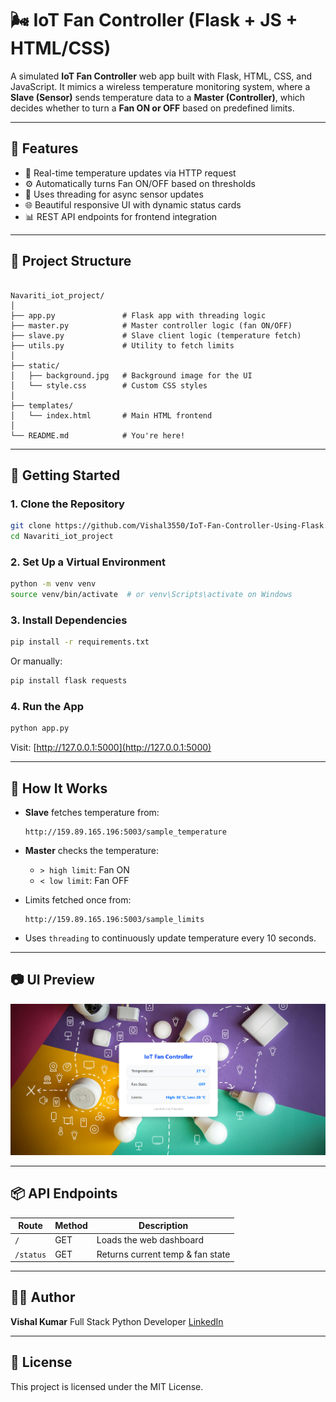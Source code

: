 # 🌬️ IoT Fan Controller (Flask + JS + HTML/CSS)

A simulated **IoT Fan Controller** web app built with Flask, HTML, CSS, and JavaScript. It mimics a wireless temperature monitoring system, where a **Slave (Sensor)** sends temperature data to a **Master (Controller)**, which decides whether to turn a **Fan ON or OFF** based on predefined limits.

---

## 📌 Features

- 📡 Real-time temperature updates via HTTP request
- ⚙️ Automatically turns Fan ON/OFF based on thresholds
- 🧠 Uses threading for async sensor updates
- 🌐 Beautiful responsive UI with dynamic status cards
- 📊 REST API endpoints for frontend integration

---

## 📁 Project Structure

```

Navariti_iot_project/
│
├── app.py               # Flask app with threading logic
├── master.py            # Master controller logic (fan ON/OFF)
├── slave.py             # Slave client logic (temperature fetch)
├── utils.py             # Utility to fetch limits
│
├── static/
│   ├── background.jpg   # Background image for the UI
│   └── style.css        # Custom CSS styles
│
├── templates/
│   └── index.html       # Main HTML frontend
│
└── README.md            # You're here!

````

---

## 🚀 Getting Started

### 1. Clone the Repository

```bash
git clone https://github.com/Vishal3550/IoT-Fan-Controller-Using-Flask.git
cd Navariti_iot_project
````

### 2. Set Up a Virtual Environment

```bash
python -m venv venv
source venv/bin/activate  # or venv\Scripts\activate on Windows
```

### 3. Install Dependencies

```bash
pip install -r requirements.txt
```

Or manually:

```bash
pip install flask requests
```

### 4. Run the App

```bash
python app.py
```

Visit: [http://127.0.0.1:5000](http://127.0.0.1:5000)

---

## 🔄 How It Works

* **Slave** fetches temperature from:

  ```
  http://159.89.165.196:5003/sample_temperature
  ```
* **Master** checks the temperature:

  * `> high limit`: Fan ON
  * `< low limit`: Fan OFF
* Limits fetched once from:

  ```
  http://159.89.165.196:5003/sample_limits
  ```
* Uses `threading` to continuously update temperature every 10 seconds.

---

## 📷 UI Preview

![Screenshot](https://github.com/Vishal3550/IoT-Fan-Controller-Using-Flask/blob/main/UI%20Preview.PNG)

---

## 📦 API Endpoints

| Route     | Method | Description                      |
| --------- | ------ | -------------------------------- |
| `/`       | GET    | Loads the web dashboard          |
| `/status` | GET    | Returns current temp & fan state |

---

## 🧑‍💻 Author

**Vishal Kumar**
Full Stack Python Developer
[LinkedIn](https://www.linkedin.com/in/vk959)

---

## 📝 License

This project is licensed under the MIT License.

